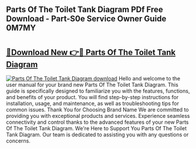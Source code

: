 ## Parts Of The Toilet Tank Diagram PDf Free Download - Part-S0e Service Owner Guide 0M7MY

# <h2><a href="http://dfmz7rw.blite.top/?on=Parts+Of+The+Toilet+Tank+Diagram">🔗Download New 👉🔴 Parts Of The Toilet Tank Diagram</a></h2>

[![Parts Of The Toilet Tank Diagram download](https://i.imgur.com/lujVjoI.png)](http://dfmz7rw.blite.top/?on=Parts+Of+The+Toilet+Tank+Diagram)
Hello and welcome to the user manual for your brand new Parts Of The Toilet Tank Diagram. This guide is specifically designed to familiarize you with the features, functions, and benefits of your product. You will find step-by-step instructions for installation, usage, and maintenance, as well as troubleshooting tips for common issues. Thank You for Choosing Brand Name We are committed to providing you with exceptional products and services. Experience seamless connectivity and control thanks to the advanced features of your new Parts Of The Toilet Tank Diagram. We're Here to Support You Parts Of The Toilet Tank Diagram. Our team is dedicated to assisting you with any questions or concerns.
